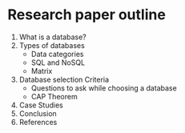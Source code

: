 # Research paper outline

1. What is a database?
2. Types of databases
   - Data categories
   - SQL and NoSQL
   - Matrix
3. Database selection Criteria
   - Questions to ask while choosing a database
   - CAP Theorem
4. Case Studies
5. Conclusion
6. References
